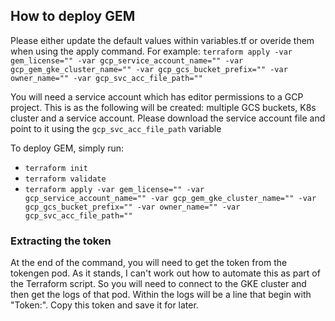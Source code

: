 ## How to deploy GEM
Please either update the default values within variables.tf or overide them when using the apply command. For example:
`terraform apply -var gem_license="" -var gcp_service_account_name="" -var gcp_gem_gke_cluster_name="" -var gcp_gcs_bucket_prefix="" -var owner_name="" -var gcp_svc_acc_file_path=""`

You will need a service account which has editor permissions to a GCP project. This is as the following will be created: multiple GCS buckets, K8s cluster and a service account. Please download the service account file and point to it using the `gcp_svc_acc_file_path` variable

To deploy GEM, simply run:
- `terraform init`
- `terraform validate`
- `terraform apply -var gem_license="" -var gcp_service_account_name="" -var gcp_gem_gke_cluster_name="" -var gcp_gcs_bucket_prefix="" -var owner_name="" -var gcp_svc_acc_file_path=""`

### Extracting the token
At the end of the command, you will need to get the token from the tokengen pod. As it stands, I can't work out how to automate this as part of the Terraform script. So you will need to connect to the GKE cluster and then get the logs of that pod. Within the logs will be a line that begin with "Token:". Copy this token and save it for later.

